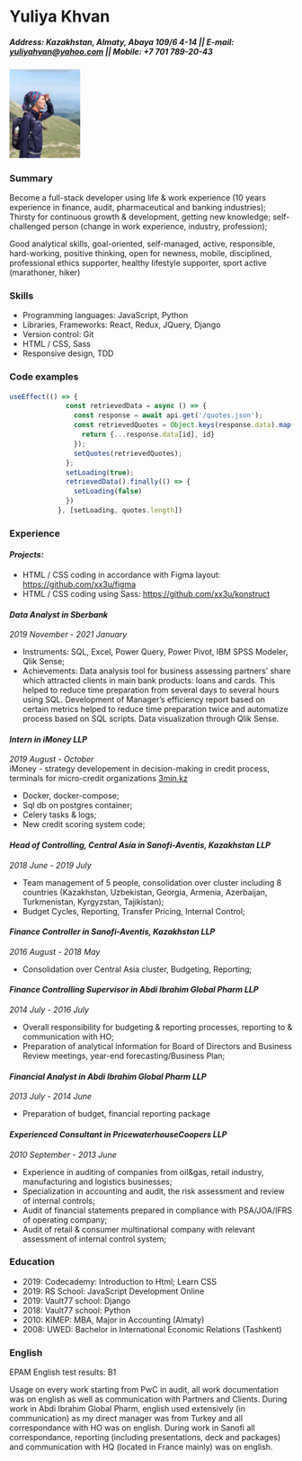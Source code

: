 # Yuliya Khvan

##### Address: Kazakhstan, Almaty, Abaya 109/6 4-14 || E-mail: yuliyahvan@yahoo.com || Mobile: +7 701 789-20-43

<img src="./assets/images/my_image.jpg" width="25%">

### Summary
Become a full-stack developer using life & work experience (10 years experience in finance, audit, pharmaceutical and banking industries); 
Thirsty for continuous growth & development, getting new knowledge; self- challenged person (change in work experience, industry, profession); 

Good analytical skills, goal-oriented, self-managed, active, responsible, hard-working, positive thinking, open for newness, mobile, disciplined, professional ethics supporter, healthy lifestyle supporter, sport active (marathoner, hiker)

### Skills
* Programming languages: JavaScript, Python
* Libraries, Frameworks: React, Redux, JQuery, Django
* Version control: Git
* HTML / CSS, Sass
* Responsive design, TDD

### Code examples
```javascript
useEffect(() => {
              const retrievedData = async () => {
                const response = await api.get('/quotes.json');
                const retrievedQuotes = Object.keys(response.data).map(id => {
                  return {...response.data[id], id}
                });
                setQuotes(retrievedQuotes);
              };
              setLoading(true);
              retrievedData().finally(() => {
                setLoading(false)
              })
            }, [setLoading, quotes.length])
```

### Experience
#### *Projects:*
* HTML / CSS coding in accordance with Figma layout: https://github.com/xx3u/figma
* HTML / CSS coding using Sass: https://github.com/xx3u/konstruct

#### *Data Analyst in Sberbank*
*2019 November - 2021 January*   
- Instruments: SQL, Excel, Power Query, Power Pivot, IBM SPSS Modeler, Qlik Sense; 
- Achievements: Data analysis tool for business assessing partners’ share which attracted clients in main bank products: loans and cards. This helped to reduce time    preparation from several days to several hours using SQL. Development of Manager’s efficiency report based on certain metrics helped to reduce time preparation twice and automatize process based on SQL scripts. Data visualization through Qlik Sense.
                
#### *Intern in iMoney LLP*
*2019 August - October*   
iMoney - strategy developement in decision-making in credit process, terminals for micro-credit organizations [3min.kz](https://3min.kz/)
- Docker, docker-compose; 
- Sql db on postgres container; 
- Celery tasks & logs;
- New credit scoring system code;

#### *Head of Controlling, Central Asia in Sanofi-Aventis, Kazakhstan LLP*
*2018 June - 2019 July*
- Team management of 5 people, consolidation over cluster including 8 countries (Kazakhstan, Uzbekistan, Georgia, Armenia, Azerbaijan, Turkmenistan, Kyrgyzstan, Tajikistan);
- Budget Cycles, Reporting, Transfer Pricing, Internal Control;

#### *Finance Controller in Sanofi-Aventis, Kazakhstan LLP*
*2016 August - 2018 May*
- Consolidation over Central Asia cluster, Budgeting, Reporting;

#### *Finance Controlling Supervisor in Abdi Ibrahim Global Pharm LLP*
*2014 July - 2016 July*
- Overall responsibility for budgeting & reporting processes, reporting to & communication with HO;
- Preparation of analytical information for Board of Directors and Business Review meetings, year-end forecasting/Business Plan;

#### *Financial Analyst in Abdi Ibrahim Global Pharm LLP*
*2013 July - 2014 June*
- Preparation of budget, financial reporting package

#### *Experienced Consultant in PricewaterhouseCoopers LLP*
*2010 September - 2013 June*
- Experience in auditing of companies from oil&gas, retail industry, manufacturing and logistics businesses;
- Specialization in accounting and audit, the risk assessment and review of internal controls;
- Audit of financial statements prepared in compliance with PSA/JOA/IFRS of operating company;
- Audit of retail & consumer multinational company with relevant assessment of internal control system;

### Education
- 2019: Codecademy: Introduction to Html; Learn CSS
- 2019: RS School: JavaScript Development Online
- 2019: Vault77 school: Django
- 2018: Vault77 school: Python
- 2010: KIMEP: MBA, Major in Accounting (Almaty)
- 2008: UWED: Bachelor in International Economic Relations (Tashkent)


### English
EPAM English test results: B1

Usage on every work starting from PwC in audit, all work documentation was on english as well as communication with Partners and Clients. 
During work in Abdi Ibrahim Global Pharm, english used extensively (in communication) as my direct manager was from Turkey and all correspondance with HO was on english.
During work in Sanofi all correspondance, reporting (including presentations, deck and packages) and communication with HQ (located in France mainly) was on english. 
